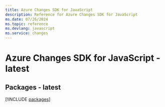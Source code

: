 ```yaml
---
title: Azure Changes SDK for JavaScript
description: Reference for Azure Changes SDK for JavaScript
ms.date: 07/26/2024
ms.topic: reference
ms.devlang: javascript
ms.service: changes
---
```

# Azure Changes SDK for JavaScript - latest
## Packages - latest
[!INCLUDE [packages](changes-index.md)]
